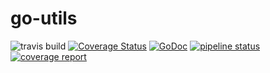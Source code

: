 # go-utils
![travis build](https://img.shields.io/travis/mailoman/go-utils.svg)
[![Coverage Status](https://coveralls.io/repos/github/mailoman/go-utils/badge.svg)](https://coveralls.io/github/mailoman/go-utils)
[![GoDoc](https://godoc.org/github.com/mailoman/go-utils/mapping?status.svg)](https://godoc.org/github.com/mailoman/go-utils/mapping)
[![pipeline status](http://gitlab.webz.asia/mailoman/go-utils/badges/master/pipeline.svg)](http://gitlab.webz.asia/mailoman/go-utils/commits/master)
[![coverage report](http://gitlab.webz.asia/mailoman/go-utils/badges/master/coverage.svg)](http://gitlab.webz.asia/mailoman/go-utils/commits/master)
